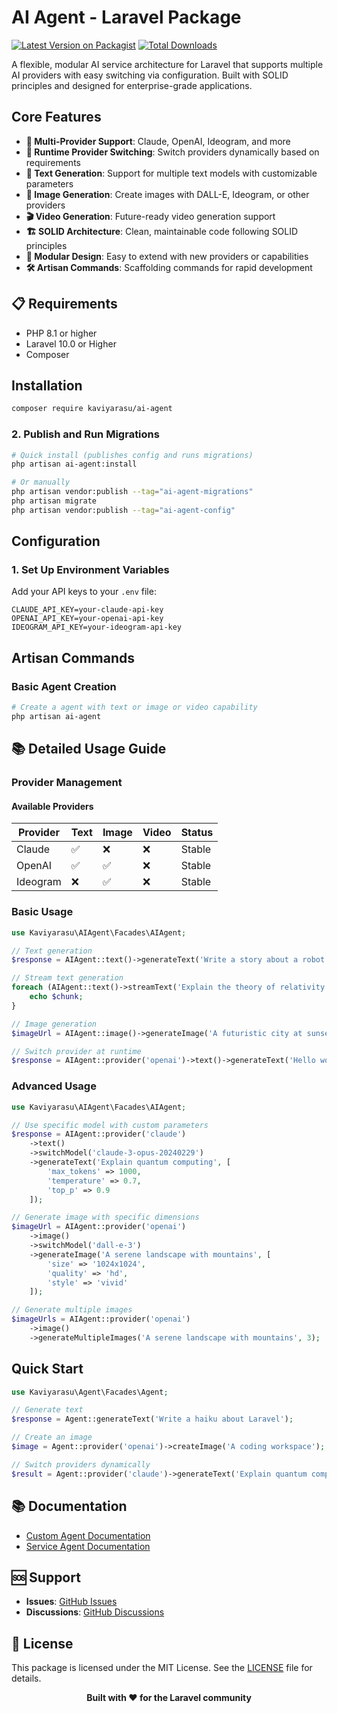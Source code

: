 # AI Agent - Laravel Package

[![Latest Version on Packagist](https://img.shields.io/packagist/v/kaviyarasu/ai-agent.svg?style=flat-square)](https://packagist.org/packages/kaviyarasu/ai-agent)
[![Total Downloads](https://img.shields.io/packagist/dt/kaviyarasu/ai-agent.svg?style=flat-square)](https://packagist.org/packages/kaviyarasu/ai-agent)

A flexible, modular AI service architecture for Laravel that supports multiple AI providers with easy switching via configuration. Built with SOLID principles and designed for enterprise-grade applications.

## Core Features

- **🤖 Multi-Provider Support**: Claude, OpenAI, Ideogram, and more
- **🔄 Runtime Provider Switching**: Switch providers dynamically based on requirements
- **📝 Text Generation**: Support for multiple text models with customizable parameters
- **🎨 Image Generation**: Create images with DALL-E, Ideogram, or other providers
- **🎬 Video Generation**: Future-ready video generation support
- **🏗️ SOLID Architecture**: Clean, maintainable code following SOLID principles
- **🔧 Modular Design**: Easy to extend with new providers or capabilities
- **🛠️ Artisan Commands**: Scaffolding commands for rapid development

## 📋 Requirements

- PHP 8.1 or higher
- Laravel 10.0 or Higher
- Composer

## Installation

```bash
composer require kaviyarasu/ai-agent
```

### 2. Publish and Run Migrations

```bash
# Quick install (publishes config and runs migrations)
php artisan ai-agent:install

# Or manually
php artisan vendor:publish --tag="ai-agent-migrations"
php artisan migrate
php artisan vendor:publish --tag="ai-agent-config"
```

## Configuration
### 1. Set Up Environment Variables

Add your API keys to your `.env` file:

```env
CLAUDE_API_KEY=your-claude-api-key
OPENAI_API_KEY=your-openai-api-key
IDEOGRAM_API_KEY=your-ideogram-api-key
```

## Artisan Commands

### Basic Agent Creation

```bash
# Create a agent with text or image or video capability
php artisan ai-agent
```

## 📚 Detailed Usage Guide

### Provider Management

#### Available Providers

| Provider | Text | Image | Video | Status |
|----------|------|-------|-------|---------|
| Claude   | ✅   | ❌    | ❌    | Stable |
| OpenAI   | ✅   | ✅    | ❌    | Stable |
| Ideogram | ❌   | ✅    | ❌    | Stable |

### Basic Usage

```php
use Kaviyarasu\AIAgent\Facades\AIAgent;

// Text generation
$response = AIAgent::text()->generateText('Write a story about a robot');

// Stream text generation
foreach (AIAgent::text()->streamText('Explain the theory of relativity') as $chunk) {
    echo $chunk;
}

// Image generation
$imageUrl = AIAgent::image()->generateImage('A futuristic city at sunset');

// Switch provider at runtime
$response = AIAgent::provider('openai')->text()->generateText('Hello world');
```

### Advanced Usage

```php
use Kaviyarasu\AIAgent\Facades\AIAgent;

// Use specific model with custom parameters
$response = AIAgent::provider('claude')
    ->text()
    ->switchModel('claude-3-opus-20240229')
    ->generateText('Explain quantum computing', [
        'max_tokens' => 1000,
        'temperature' => 0.7,
        'top_p' => 0.9
    ]);

// Generate image with specific dimensions
$imageUrl = AIAgent::provider('openai')
    ->image()
    ->switchModel('dall-e-3')
    ->generateImage('A serene landscape with mountains', [
        'size' => '1024x1024',
        'quality' => 'hd',
        'style' => 'vivid'
    ]);

// Generate multiple images
$imageUrls = AIAgent::provider('openai')
    ->image()
    ->generateMultipleImages('A serene landscape with mountains', 3);
```

## Quick Start

```php
use Kaviyarasu\Agent\Facades\Agent;

// Generate text
$response = Agent::generateText('Write a haiku about Laravel');

// Create an image
$image = Agent::provider('openai')->createImage('A coding workspace');

// Switch providers dynamically
$result = Agent::provider('claude')->generateText('Explain quantum computing');
```

## 📚 Documentation

- [Custom Agent Documentation](docs/CUSTOM_AGENT.md)
- [Service Agent Documentation](docs/SERVICE_AGENT.md)

## 🆘 Support

- **Issues**: [GitHub Issues](https://github.com/kaviyarasu-dev/agent/issues)
- **Discussions**: [GitHub Discussions](https://github.com/kaviyarasu-dev/agent/discussions)

## 📄 License

This package is licensed under the MIT License. See the [LICENSE](LICENSE.md) file for details.

<p align="center">
    <strong>Built with ❤️ for the Laravel community</strong>
</p>

